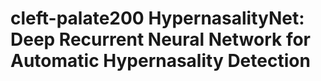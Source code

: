 # cleft-palate200  HypernasalityNet: Deep Recurrent Neural Network for Automatic Hypernasality Detection
